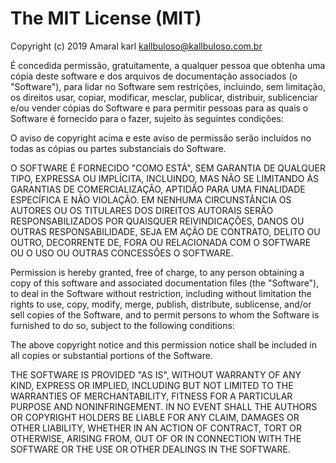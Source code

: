 # The MIT License (MIT)

Copyright (c) 2019 Amaral karl <kallbuloso@kallbuloso.com.br>

É concedida permissão, gratuitamente, a qualquer pessoa que obtenha uma cópia
deste software e dos arquivos de documentação associados (o "Software"), para lidar
no Software sem restrições, incluindo, sem limitação, os direitos
usar, copiar, modificar, mesclar, publicar, distribuir, sublicenciar e/ou vender
cópias do Software e para permitir pessoas para as quais o Software é
fornecido para o fazer, sujeito às seguintes condições:

O aviso de copyright acima e este aviso de permissão serão incluídos no
todas as cópias ou partes substanciais do Software.

O SOFTWARE É FORNECIDO "COMO ESTÁ", SEM GARANTIA DE QUALQUER TIPO, EXPRESSA OU
IMPLÍCITA, INCLUINDO, MAS NÃO SE LIMITANDO ÀS GARANTIAS DE COMERCIALIZAÇÃO,
APTIDÃO PARA UMA FINALIDADE ESPECÍFICA E NÃO VIOLAÇÃO. EM NENHUMA CIRCUNSTÂNCIA
OS AUTORES OU OS TITULARES DOS DIREITOS AUTORAIS SERÃO RESPONSABILIZADOS POR QUAISQUER REIVINDICAÇÕES, DANOS OU OUTRAS
RESPONSABILIDADE, SEJA EM AÇÃO DE CONTRATO, DELITO OU OUTRO, DECORRENTE DE,
FORA OU RELACIONADA COM O SOFTWARE OU O USO OU OUTRAS CONCESSÕES
O SOFTWARE.

Permission is hereby granted, free of charge, to any person obtaining a copy of
this software and associated documentation files (the "Software"), to deal in
the Software without restriction, including without limitation the rights to
use, copy, modify, merge, publish, distribute, sublicense, and/or sell copies of
the Software, and to permit persons to whom the Software is furnished to do so,
subject to the following conditions:

The above copyright notice and this permission notice shall be included in all
copies or substantial portions of the Software.

THE SOFTWARE IS PROVIDED "AS IS", WITHOUT WARRANTY OF ANY KIND, EXPRESS OR
IMPLIED, INCLUDING BUT NOT LIMITED TO THE WARRANTIES OF MERCHANTABILITY, FITNESS
FOR A PARTICULAR PURPOSE AND NONINFRINGEMENT. IN NO EVENT SHALL THE AUTHORS OR
COPYRIGHT HOLDERS BE LIABLE FOR ANY CLAIM, DAMAGES OR OTHER LIABILITY, WHETHER
IN AN ACTION OF CONTRACT, TORT OR OTHERWISE, ARISING FROM, OUT OF OR IN
CONNECTION WITH THE SOFTWARE OR THE USE OR OTHER DEALINGS IN THE SOFTWARE.